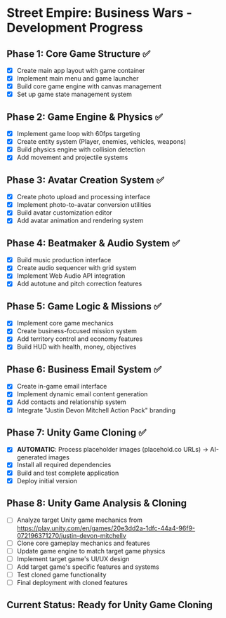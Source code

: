 # Street Empire: Business Wars - Development Progress

## Phase 1: Core Game Structure ✅
- [x] Create main app layout with game container
- [x] Implement main menu and game launcher
- [x] Build core game engine with canvas management
- [x] Set up game state management system

## Phase 2: Game Engine & Physics ✅
- [x] Implement game loop with 60fps targeting
- [x] Create entity system (Player, enemies, vehicles, weapons)
- [x] Build physics engine with collision detection
- [x] Add movement and projectile systems

## Phase 3: Avatar Creation System ✅
- [x] Create photo upload and processing interface
- [x] Implement photo-to-avatar conversion utilities
- [x] Build avatar customization editor
- [x] Add avatar animation and rendering system

## Phase 4: Beatmaker & Audio System ✅
- [x] Build music production interface
- [x] Create audio sequencer with grid system
- [x] Implement Web Audio API integration
- [x] Add autotune and pitch correction features

## Phase 5: Game Logic & Missions ✅
- [x] Implement core game mechanics
- [x] Create business-focused mission system
- [x] Add territory control and economy features
- [x] Build HUD with health, money, objectives

## Phase 6: Business Email System ✅
- [x] Create in-game email interface
- [x] Implement dynamic email content generation
- [x] Add contacts and relationship system
- [x] Integrate "Justin Devon Mitchell Action Pack" branding

## Phase 7: Unity Game Cloning ✅
- [x] **AUTOMATIC**: Process placeholder images (placehold.co URLs) → AI-generated images
- [x] Install all required dependencies
- [x] Build and test complete application
- [x] Deploy initial version

## Phase 8: Unity Game Analysis & Cloning
- [ ] Analyze target Unity game mechanics from https://play.unity.com/en/games/20e3dd2a-1dfc-44a4-96f9-072196371270/justin-devon-mitchellv
- [ ] Clone core gameplay mechanics and features
- [ ] Update game engine to match target game physics
- [ ] Implement target game's UI/UX design
- [ ] Add target game's specific features and systems
- [ ] Test cloned game functionality
- [ ] Final deployment with cloned features

## Current Status: Ready for Unity Game Cloning